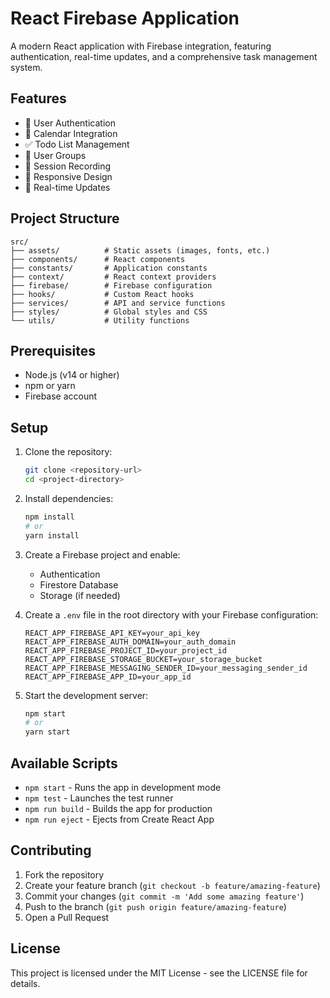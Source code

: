 # React Firebase Application

A modern React application with Firebase integration, featuring authentication, real-time updates, and a comprehensive task management system.

## Features

- 🔐 User Authentication
- 📅 Calendar Integration
- ✅ Todo List Management
- 👥 User Groups
- 📝 Session Recording
- 📱 Responsive Design
- 🔄 Real-time Updates

## Project Structure

```
src/
├── assets/          # Static assets (images, fonts, etc.)
├── components/      # React components
├── constants/       # Application constants
├── context/         # React context providers
├── firebase/        # Firebase configuration
├── hooks/           # Custom React hooks
├── services/        # API and service functions
├── styles/          # Global styles and CSS
└── utils/           # Utility functions
```

## Prerequisites

- Node.js (v14 or higher)
- npm or yarn
- Firebase account

## Setup

1. Clone the repository:
   ```bash
   git clone <repository-url>
   cd <project-directory>
   ```

2. Install dependencies:
   ```bash
   npm install
   # or
   yarn install
   ```

3. Create a Firebase project and enable:
   - Authentication
   - Firestore Database
   - Storage (if needed)

4. Create a `.env` file in the root directory with your Firebase configuration:
   ```
   REACT_APP_FIREBASE_API_KEY=your_api_key
   REACT_APP_FIREBASE_AUTH_DOMAIN=your_auth_domain
   REACT_APP_FIREBASE_PROJECT_ID=your_project_id
   REACT_APP_FIREBASE_STORAGE_BUCKET=your_storage_bucket
   REACT_APP_FIREBASE_MESSAGING_SENDER_ID=your_messaging_sender_id
   REACT_APP_FIREBASE_APP_ID=your_app_id
   ```

5. Start the development server:
   ```bash
   npm start
   # or
   yarn start
   ```

## Available Scripts

- `npm start` - Runs the app in development mode
- `npm test` - Launches the test runner
- `npm run build` - Builds the app for production
- `npm run eject` - Ejects from Create React App

## Contributing

1. Fork the repository
2. Create your feature branch (`git checkout -b feature/amazing-feature`)
3. Commit your changes (`git commit -m 'Add some amazing feature'`)
4. Push to the branch (`git push origin feature/amazing-feature`)
5. Open a Pull Request

## License

This project is licensed under the MIT License - see the LICENSE file for details. 